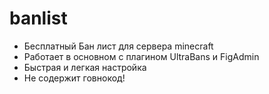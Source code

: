 banlist
=======
* Бесплатный Бан лист для сервера minecraft
* Работает в основном с плагином UltraBans и FigAdmin
* Быстрая и легкая настройка
* Не содержит говнокод!

